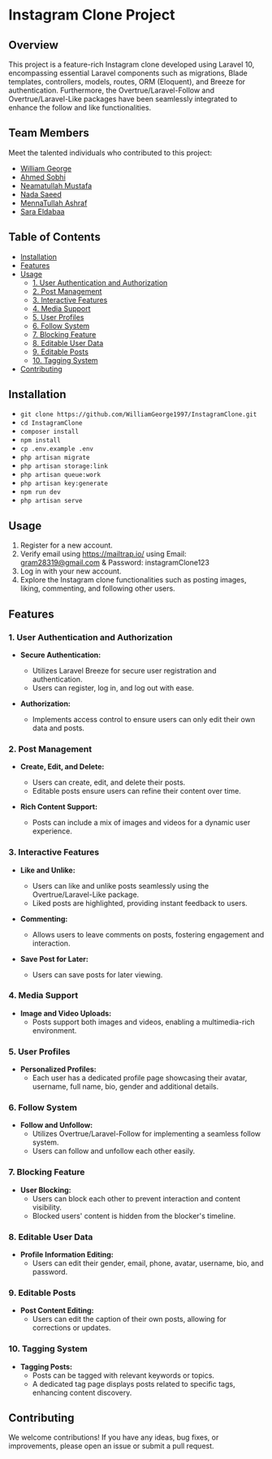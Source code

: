 
# Instagram Clone Project

## Overview

This project is a feature-rich Instagram clone developed using Laravel 10, encompassing essential Laravel components such as migrations, Blade templates, controllers, models, routes, ORM (Eloquent), and Breeze for authentication. Furthermore, the Overtrue/Laravel-Follow and Overtrue/Laravel-Like packages have been seamlessly integrated to enhance the follow and like functionalities.

## Team Members

Meet the talented individuals who contributed to this project:

- [William George](https://www.linkedin.com/in/williamgeorge97/)
- [Ahmed Sobhi](https://www.linkedin.com/in/ahmeds0bhi)
- [Neamatullah Mustafa](https://www.linkedin.com/in/neamatullah-abo-lila-b325a9203?utm_source=share&utm_campaign=share_via&utm_content=profile&utm_medium=android_app)
- [Nada Saeed](https://www.linkedin.com/in/nada-said-81ab31220?utm_source=share&utm_campaign=share_via&utm_content=profile&utm_medium=android_app)
- [MennaTullah Ashraf](https://www.linkedin.com/in/mennatallahashraf?utm_source=share&utm_campaign=share_via&utm_content=profile&utm_medium=ios_app)
- [Sara Eldabaa](https://www.linkedin.com/in/sarah-e-6b45a810a/)

## Table of Contents


- [Installation](#installation)
- [Features](#features)
- [Usage](#usage)
  - [1. User Authentication and Authorization](#1-user-authentication-and-authorization)
  - [2. Post Management](#2-post-management)
  - [3. Interactive Features](#3-interactive-features)
  - [4. Media Support](#4-media-support)
  - [5. User Profiles](#5-user-profiles)
  - [6. Follow System](#6-follow-system)
  - [7. Blocking Feature](#7-blocking-feature)
  - [8. Editable User Data](#8-editable-user-data)
  - [9. Editable Posts](#9-editable-posts)
  - [10. Tagging System](#10-tagging-system)
- [Contributing](#contributing)

## Installation

- `git clone https://github.com/WilliamGeorge1997/InstagramClone.git`
- `cd InstagramClone`
- `composer install`
- `npm install`
- `cp .env.example .env`
- `php artisan migrate`
- `php artisan storage:link`
- `php artisan queue:work`
- `php artisan key:generate`
- `npm run dev`
- `php artisan serve`

## Usage
1.  Register for a new account.
2.  Verify email using https://mailtrap.io/ using Email: gram28319@gmail.com & Password: instagramClone123 
3.  Log in with your new account.
4.  Explore the Instagram clone functionalities such as posting images, liking, commenting, and following other users.

## Features

### 1. User Authentication and Authorization

- **Secure Authentication:**
  - Utilizes Laravel Breeze for secure user registration and authentication.
  - Users can register, log in, and log out with ease.

- **Authorization:**
  - Implements access control to ensure users can only edit their own data and posts.

### 2. Post Management

- **Create, Edit, and Delete:**
  - Users can create, edit, and delete their posts.
  - Editable posts ensure users can refine their content over time.

- **Rich Content Support:**
  - Posts can include a mix of images and videos for a dynamic user experience.

### 3. Interactive Features

- **Like and Unlike:**
  - Users can like and unlike posts seamlessly using the Overtrue/Laravel-Like package.
  - Liked posts are highlighted, providing instant feedback to users.

- **Commenting:**
  - Allows users to leave comments on posts, fostering engagement and interaction.

- **Save Post for Later:**
  - Users can save posts for later viewing.

### 4. Media Support

- **Image and Video Uploads:**
  - Posts support both images and videos, enabling a multimedia-rich environment.

### 5. User Profiles

- **Personalized Profiles:**
  - Each user has a dedicated profile page showcasing their avatar, username, full name, bio, gender and additional details.

### 6. Follow System

- **Follow and Unfollow:**
  - Utilizes Overtrue/Laravel-Follow for implementing a seamless follow system.
  - Users can follow and unfollow each other easily.

### 7. Blocking Feature

- **User Blocking:**
  - Users can block each other to prevent interaction and content visibility.
  - Blocked users' content is hidden from the blocker's timeline.

### 8. Editable User Data

- **Profile Information Editing:**
  - Users can edit their gender, email, phone, avatar, username, bio, and password.

### 9. Editable Posts

- **Post Content Editing:**
  - Users can edit the caption of their own posts, allowing for corrections or updates.

### 10. Tagging System

- **Tagging Posts:**
  - Posts can be tagged with relevant keywords or topics.
  - A dedicated tag page displays posts related to specific tags, enhancing content discovery.

## Contributing

We welcome contributions! If you have any ideas, bug fixes, or improvements, please open an issue or submit a pull request.
